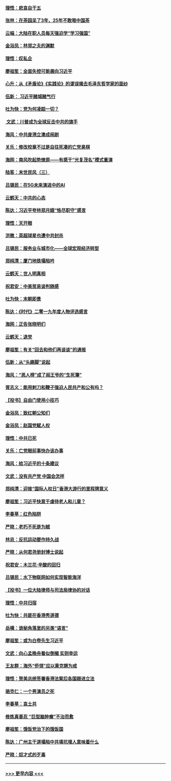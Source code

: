 #### [理悟：悲哀自干五](../pages/nsc993/n11739547.md?t=12231411) 
#### [张林：在茶园呆了3年，25年不敢喝中国茶](../pages/nsc993/n11739240.md?t=12231411) 
#### [云端：大陆在职人员每天强迫学“学习强国”](../pages/nsc993/n11738735.md?t=12231411) 
#### [金浴凤：林郑之夫的渊默](../pages/nsc993/n11737735.md?t=12231411) 
#### [理悟：叹私企](../pages/nsc993/n11737715.md?t=12231411) 
#### [廖祖笙：全面失控可能袭向习近平](../pages/nsc993/n11737704.md?t=12231411) 
#### [心升：从《矛盾论》《实践论》的谬误揭去毛泽东哲学家的面纱](../pages/nsc993/n11736962.md?t=12231411) 
#### [伍新： 习近平赌城赌气行](../pages/nsc993/n11736929.md?t=12231411) 
#### [吐为快：党为何凌蹈一切？](../pages/nsc993/n11736915.md?t=12231411) 
#### [ 文武：川普成为全球反击中共的旗手](../pages/nsc993/n11736882.md?t=12231411) 
#### [海风：中共废港立澳成闹剧](../pages/nsc993/n11735857.md?t=12231411) 
#### [关乐：修改校章不过是自往死凑的亡党臭棋](../pages/nsc993/n11735097.md?t=12231411) 
#### [海网：南风吹起势燎原——有感于“光复茂名”模式重演](../pages/nsc993/n11732308.md?t=12231411) 
#### [陆客：末世民风（三）](../pages/nsc993/n11732211.md?t=12231411) 
#### [吕锡民：在5G未来演进中的AI](../pages/nsc993/n11730010.md?t=12231411) 
#### [云鹤天：中共的心态](../pages/nsc993/n11729906.md?t=12231411) 
#### [陈达：习近平夸林郑月娥“恪尽职守”感言](../pages/nsc993/n11729881.md?t=12231411) 
#### [理悟：天开眼](../pages/nsc993/n11729699.md?t=12231411) 
#### [洪微：英超球星也遭中共封杀](../pages/nsc993/n11727243.md?t=12231411) 
#### [吕锡民：服务业与城市化——全球宏观经济转型](../pages/nsc993/n11725845.md?t=12231411) 
#### [郑纯清：厦门地铁塌陷吟](../pages/nsc993/n11725813.md?t=12231411) 
#### [云鹤天：世人明真相](../pages/nsc993/n11725621.md?t=12231411) 
#### [祝君安：中美贸易谈判随感](../pages/nsc993/n11725609.md?t=12231411) 
#### [吐为快：末朝即景](../pages/nsc993/n11723365.md?t=12231411) 
#### [陈达：《时代》二零一九年度人物评选感言](../pages/nsc993/n11723337.md?t=12231411) 
#### [海网：正告张晓明们](../pages/nsc993/n11723228.md?t=12231411) 
#### [云鹤天：退党](../pages/nsc993/n11723056.md?t=12231411) 
#### [廖祖笙：有关“回去和他们再谈谈”的通报](../pages/nsc993/n11722442.md?t=12231411) 
#### [伍新：从“头踢脚”说起](../pages/nsc993/n11722429.md?t=12231411) 
#### [海风：“恶人榜”成了阎王爷的“生死簿”](../pages/nsc993/n11722272.md?t=12231411) 
#### [胥志义：能用剌刀和鞭子强迫人民共产和公有吗？](../pages/nsc993/n11720569.md?t=12231411) 
#### [【投书】自由门使用小技巧](../pages/nsc993/n11720180.md?t=12231411) 
#### [金浴凤：致红朝公知们](../pages/nsc993/n11720563.md?t=12231411) 
#### [金浴凤：赵国党赋人权](../pages/nsc993/n11720533.md?t=12231411) 
#### [理悟：中共已死](../pages/nsc993/n11720233.md?t=12231411) 
#### [关乐：亡党眼前事快办该办事](../pages/nsc993/n11719160.md?t=12231411) 
#### [海风：给习近平的十条建议](../pages/nsc993/n11717616.md?t=12231411) 
#### [文武：没有共产党 中国会怎样](../pages/nsc993/n11717584.md?t=12231411) 
#### [郑纯清：迎接“国际人权日”香港大游行的里程牌意义](../pages/nsc993/n11717417.md?t=12231411) 
#### [廖祖笙：习近平快意于虐待老人和儿童？](../pages/nsc993/n11715313.md?t=12231411) 
#### [李春草：红色陷阱](../pages/nsc993/n11715029.md?t=12231411) 
#### [严晓：老朽不死是为贼](../pages/nsc993/n11712910.md?t=12231411) 
#### [林忌：反抗运动要作持久战](../pages/nsc993/n11712623.md?t=12231411) 
#### [严晓：从何君尧册封博士说起](../pages/nsc993/n11712465.md?t=12231411) 
#### [祝君安：木兰花·辛酸的回归](../pages/nsc993/n11712381.md?t=12231411) 
#### [吕锡民：水下物联网如何实现智能海洋](../pages/nsc993/n11711158.md?t=12231411) 
#### [【投书】一位大陆律师与司法局律协的对话](../pages/nsc993/n11709675.md?t=12231411) 
#### [理悟：中共归宿](../pages/nsc993/n11710059.md?t=12231411) 
#### [吐为快：共匪在香港秀道德](../pages/nsc993/n11709979.md?t=12231411) 
#### [岳横：诡秘角落里的另类“语言”](../pages/nsc993/n11709792.md?t=12231411) 
#### [廖祖笙：或为白卷先生习近平](../pages/nsc993/n11708330.md?t=12231411) 
#### [文武：向心孟晚舟看似倒楣 实则幸运](../pages/nsc993/n11708236.md?t=12231411) 
#### [王友群：海外“侨领”应以黄克锵为戒](../pages/nsc993/n11706176.md?t=12231411) 
#### [理悟：贺美总统签署香港法案后各国跟进立法](../pages/nsc993/n11706853.md?t=12231411) 
#### [骆克仁：一个男演员之死](../pages/nsc993/n11706677.md?t=12231411) 
#### [李春草：哀土共](../pages/nsc993/n11706255.md?t=12231411) 
#### [修炼真善忍 “巨型脑肿瘤”不治而愈](../pages/nsc993/n11705340.md?t=12231411) 
#### [廖祖笙：饿饭党治下的饿饭国](../pages/nsc993/n11705085.md?t=12231411) 
#### [陈达：广州主干道塌陷中共填坑埋人意味着什么](../pages/nsc993/n11705046.md?t=12231411) 
#### [严晓：奴才式的歹毒](../pages/nsc993/n11704826.md?t=12231411) 

----
#### [ >>> 更早内容 <<< ](../indexes/nsc993-earlier.md)
